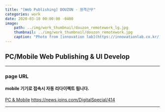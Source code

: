 ```yaml
---
title: "[Web Publishing] DOUZON - 원격근무"
categories: work
date: 2020-03-10 00:00:00 -0400
image: 
    path: ../img/work_thumbnail/douzon_remotework_lg.jpg
    thumbnail: ../img/work_thumbnail/douzon_remotework.jpg
    caption: "Photo from [innovation lab](https://innovationlab.co.kr/)"
---
```

<style>
.entry-feature-image{max-width: 500px;}
</style>

## PC/Mobile Web Publishing & UI Develop

---

### page URL
#### mobile 기기로 접속시 자동 리다이렉트 됩니다.
[PC & Mobile](https://news.joins.com/DigitalSpecial/414)
https://news.joins.com/DigitalSpecial/414

---

